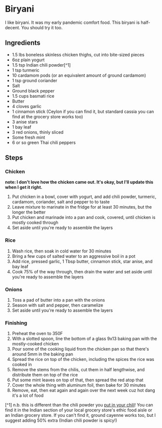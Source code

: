 # Biryani

I like biryani. It was my early pandemic comfort food. This biryani is half-decent. You should try it too.

## Ingredients

* 1.5 lbs boneless skinless chicken thighs, cut into bite-sized pieces
* 6oz plain yogurt
* 1.5 tsp Indian chili powder[^1]
* 1 tsp turmeric
* 10 cardamom pods (or an equivalent amount of ground cardamom)
* 1 tsp ground coriander
* Salt
* Ground black pepper
* 1.5 cups basmati rice
* Butter
* 4 cloves garlic
* 1 cinnamon stick (Ceylon if you can find it, but standard cassia you can find at the grocery store works too)
* 3 anise stars
* 1 bay leaf
* 3 red onions, thinly sliced
* Some fresh mint
* 6 or so green Thai chili peppers

## Steps

### Chicken

__note: I don't love how the chicken came out. It's okay, but I'll update this when I get it right.__

1. Put chicken in a bowl, cover with yogurt, and add chili powder, turmeric, cardamom, coriander, salt and pepper to to taste
1. Leave mixture to marinate in the fridge for at least 30 minutes, but the longer the better
1. Put chicken and marinade into a pan and cook, covered, until chicken is mostly cooked through
1. Set aside until you're ready to assemble the layers

### Rice

1. Wash rice, then soak in cold water for 30 minutes
1. Bring a few cups of salted water to an aggressive boil in a pot
1. Add rice, pressed garlic, 1 Tbsp butter, cinnamon stick, star anise, and bay leaf
1. Cook 75% of the way through, then drain the water and set aside until you're ready to assemble the layers

### Onions

1. Toss a pad of butter into a pan with the onions
1. Season with salt and pepper, then caramelize
1. Set aside until you're ready to assemble the layers

### Finishing

1. Preheat the oven to 350F
1. With a slotted spoon, line the bottom of a glass 9x13 baking pan with the mostly-cooked chicken
1. Pour some of the cooking liquid from the chicken pan so that there's around 5mm in the baking pan
1. Spread the rice on top of the chicken, including the spices the rice was cooked in
1. Remove the stems from the chilis, cut them in half lengthwise, and distribute them on top of the rice
1. Put some mint leaves on top of that, then spread the red atop that
1. Cover the whole thing with aluminum foil, then bake for 30 minutes
1. Remove, eat, then eat again and again over the next week cuz hot dang it's a lot of food

[^1] n.b. this is different than the chili powder you [put in your chili](https://github.com/karmeleon/recipes/blob/master/food/chili.md)! You can find it in the Indian section of your local grocery store's ethic food aisle or an Indian grocery store. If you can't find it, ground cayenne works too, but I suggest adding 50% extra (Indian chili powder is spicy!)